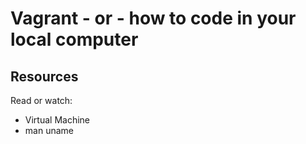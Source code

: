 # Vagrant - or - how to code in your local computer
## Resources
Read or watch:
* Virtual Machine
* man uname
